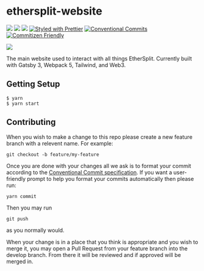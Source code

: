 # ethersplit-website

<a href="https://www.gatsbyjs.com/"><img src="https://img.shields.io/badge/Gatsby-663399?style=&logo=gatsby&logoColor=white"></a>
<a href="https://ethereum.org"><img src="https://img.shields.io/badge/Ethereum-3C3C3D?style=&logo=Ethereum&logoColor=white"></a>
<a href="https://tailwindcss.com/"><img src="https://img.shields.io/badge/Tailwind_CSS-38B2AC?style=&logo=tailwind-css&logoColor=white"></a>
<a href="https://github.com/prettier/prettier"><img src="https://img.shields.io/badge/prettier-1A2C34?style=&logo=prettier&logoColor=F7BA3E" alt="Styled with Prettier"></a>
<a href="https://conventionalcommits.org"><img src="https://img.shields.io/badge/Conventional%20Commits-1.0.0-yellow.svg" alt="Conventional Commits"></a>
<a href="http://commitizen.github.io/cz-cli/"><img src="https://img.shields.io/badge/commitizen-friendly-brightgreen.svg" alt="Commitizen Friendly"></a>

<img src="https://img.shields.io/github/license/redhair/ethersplit-website">

The main website used to interact with all things EtherSplit. Currently built with Gatsby 3, Webpack 5, Tailwind, and Web3.

## Getting Setup

```
$ yarn
$ yarn start
```

## Contributing

When you wish to make a change to this repo please create a new feature branch with a relevent name. For example:

```
git checkout -b feature/my-feature
```

Once you are done with your changes all we ask is to format your commit according to the [Conventional Commit specification](https://conventionalcommits.org). If you want a user-friendly prompt to help you format your commits automatically then please run:

```
yarn commit
```

Then you may run

```
git push
```

as you normally would.

When your change is in a place that you think is appropriate and you wish to merge it, you may open a Pull Request from your feature branch into the develop branch. From there it will be reviewed and if approved will be merged in.
